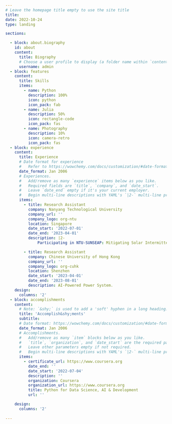 ```yaml
---
# Leave the homepage title empty to use the site title
title:
date: 2022-10-24
type: landing

sections:

  - block: about.biography
    id: about
    content:
      title: Biography
      # Choose a user profile to display (a folder name within `content/authors/`)
      username: admin
  - block: features
    content:
      title: Skills
      items:
        - name: Python
          description: 100%
          icon: python
          icon_pack: fab
        - name: Julia
          description: 50%
          icon: rectangle-code
          icon_pack: fas
        - name: Photography
          description: 10%
          icon: camera-retro
          icon_pack: fas
  - block: experience
    content:
      title: Experience
      # Date format for experience
      #   Refer to https://wowchemy.com/docs/customization/#date-format
      date_format: Jan 2006
      # Experiences.
      #   Add/remove as many `experience` items below as you like.
      #   Required fields are `title`, `company`, and `date_start`.
      #   Leave `date_end` empty if it's your current employer.
      #   Begin multi-line descriptions with YAML's `|2-` multi-line prefix.
      items:
        - title: Research Assistant
          company: Nanyang Technological University
          company_url: ''
          company_logo: org-ntu
          location: Singapore
          date_start: '2022-07-01'
          date_end: '2023-04-01'
          description: |2-
              Participating in NTU-SUNSEAP: Mitigating Solar Intermittency using Energy Storage System and Demand Side Management.

        - title: Research Assistant
          company: Chinese University of Hong Kong
          company_url: ''
          company_logo: org-cuhk
          location: Shenzhen
          date_start: '2023-04-01'
          date_end: '2023-08-01'
          description: AI-Powered Power System.
    design:
      columns: '2'
  - block: accomplishments
    content:
      # Note: `&shy;` is used to add a 'soft' hyphen in a long heading.
      title: 'Accomplish&shy;ments'
      subtitle:
      # Date format: https://wowchemy.com/docs/customization/#date-format
      date_format: Jan 2006
      # Accomplishments.
      #   Add/remove as many `item` blocks below as you like.
      #   `title`, `organization`, and `date_start` are the required parameters.
      #   Leave other parameters empty if not required.
      #   Begin multi-line descriptions with YAML's `|2-` multi-line prefix.
      items:
        - certificate_url: https://www.coursera.org
          date_end: ''
          date_start: '2022-07-04'
          description: ''
          organization: Coursera
          organization_url: https://www.coursera.org
          title: Python for Data Science, AI & Development
          url: ''

    design:
      columns: '2'
 
---
```

